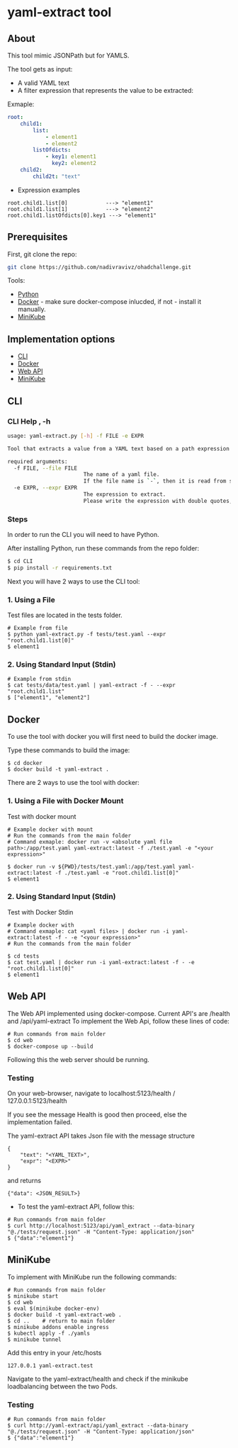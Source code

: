 # yaml-extract tool

## About
This tool mimic JSONPath but for YAMLS.

The tool gets as input:
* A valid YAML text
* A filter expression that represents the value to be extracted:

Exmaple:

```yaml
root:
    child1:
        list:
            - element1
            - element2
        listOfdicts:
            - key1: element1
              key2: element2
    child2:
        child2t: "text"
```
* Expression examples

```shell
root.child1.list[0]            ---> "element1"
root.child1.list[1]            ---> "element2"
root.child1.listOfdicts[0].key1 ---> "element1"
```
## Prerequisites
First, git clone the repo:
```sh
git clone https://github.com/nadivravivz/ohadchallenge.git
``` 

Tools:
* [Python](https://www.python.org/downloads/)
* [Docker](https://docs.docker.com/get-docker/) - make sure docker-compose inlucded, if not - install it manually.
* [MiniKube](https://minikube.sigs.k8s.io/docs/start/)

## Implementation options
* [CLI](#cli)
* [Docker](#docker)
* [Web API](#web-api)
* [MiniKube](#minikube)

## CLI
### CLI Help , -h
```sh
usage: yaml-extract.py [-h] -f FILE -e EXPR

Tool that extracts a value from a YAML text based on a path expression

required arguments:
  -f FILE, --file FILE
                        The name of a yaml file.
                        If the file name is `-`, then it is read from stdin
  -e EXPR, --expr EXPR
                        The expression to extract.
                        Please write the expression with double quotes, example: --expr "root.child1.list[0]"
```
### Steps
In order to run the CLI you will need to have Python.

After installing Python, run these commands from the repo folder:
```sh
$ cd CLI
$ pip install -r requirements.txt
```
Next you will have 2 ways to use the CLI tool:

### 1. Using a File
Test files are located in the tests folder.

```
# Example from file
$ python yaml-extract.py -f tests/test.yaml --expr "root.child1.list[0]"
$ element1
```

### 2. Using Standard Input (Stdin)
```
# Example from stdin
$ cat tests/data/test.yaml | yaml-extract -f - --expr "root.child1.list"
$ ["element1", "element2"]
```



## Docker
To use the tool with docker you will first need to build the docker image.

Type these commands to build the image:
```
$ cd docker
$ docker build -t yaml-extract .
```
There are 2 ways to use the tool with docker:
### 1. Using a File with Docker Mount
Test with docker mount
```
# Example docker with mount
# Run the commands from the main folder
# Command exmaple: docker run -v <absolute yaml file path>:/app/test.yaml yaml-extract:latest -f ./test.yaml -e "<your expression>"

$ docker run -v ${PWD}/tests/test.yaml:/app/test.yaml yaml-extract:latest -f ./test.yaml -e "root.child1.list[0]"
$ element1
```

### 2. Using Standard Input (Stdin)
Test with Docker Stdin
```
# Example docker with 
# Command exmaple: cat <yaml files> | docker run -i yaml-extract:latest -f - -e "<your expression>"
# Run the commands from the main folder

$ cd tests
$ cat test.yaml | docker run -i yaml-extract:latest -f - -e "root.child1.list[0]"
$ element1
```

## Web API
The Web API implemented using docker-compose.
Current API's are /health and /api/yaml-extract
To implement the Web Api, follow these lines of code:
```
# Run commands from main folder
$ cd web
$ docker-compose up --build
```
Following this the web server should be running.

### Testing
On your web-browser, navigate to localhost:5123/health / 127.0.0.1:5123/health

If you see the message Health is good then proceed, else the implementation failed.

The yaml-extract API takes Json file with the message structure
```
{
    "text": "<YAML_TEXT>",
    "expr": "<EXPR>"
}
```
and returns
```
{"data": <JSON_RESULT>}
```

* To test the yaml-extract API, follow this:
```
# Run commands from main folder
$ curl http://localhost:5123/api/yaml_extract --data-binary "@./tests/request.json" -H "Content-Type: application/json"
$ {"data":"element1"}
```

## MiniKube
To implement with MiniKube run the following commands:
```
# Run commands from main folder
$ minikube start
$ cd web
$ eval $(minikube docker-env)
$ docker build -t yaml-extract-web .
$ cd ..    # return to main folder
$ minikube addons enable ingress
$ kubectl apply -f ./yamls
$ minikube tunnel
```
Add this entry in your /etc/hosts
```
127.0.0.1 yaml-extract.test
```
Navigate to the yaml-extract/health and check if the minikube loadbalancing between the two Pods.

### Testing
```
# Run commands from main folder
$ curl http://yaml-extract/api/yaml_extract --data-binary "@./tests/request.json" -H "Content-Type: application/json"
$ {"data":"element1"}
```
